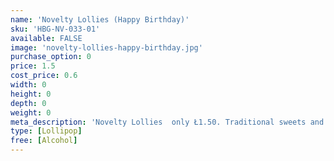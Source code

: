 ```yaml
---
name: 'Novelty Lollies (Happy Birthday)'
sku: 'HBG-NV-033-01'
available: FALSE
image: 'novelty-lollies-happy-birthday.jpg'
purchase_option: 0
price: 1.5
cost_price: 0.6
width: 0
height: 0
depth: 0
weight: 0
meta_description: 'Novelty Lollies  only Ł1.50. Traditional sweets and more at Humbugs Confectionery Store. Specialists in satisfying your sweet tooth!'
type: [Lollipop]
free: [Alcohol]
---
```

